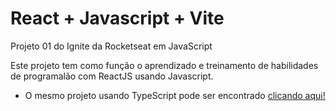 # React + Javascript + Vite
Projeto 01 do Ignite da Rocketseat em JavaScript

Este projeto tem como função o aprendizado e treinamento de habilidades de programalão com ReactJS usando Javascript.

- O mesmo projeto usando TypeScript pode ser encontrado [clicando aqui!](https://github.com/adrfelipe/ignite-reactjs-ts)
